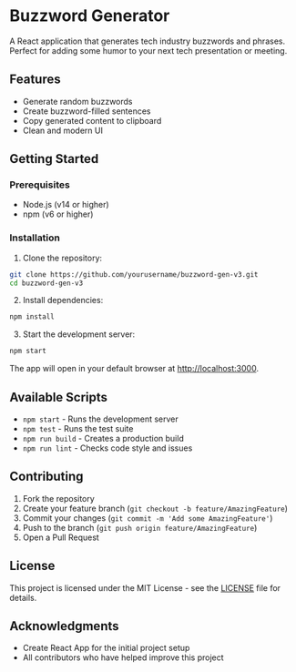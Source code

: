 # Buzzword Generator

A React application that generates tech industry buzzwords and phrases. Perfect for adding some humor to your next tech presentation or meeting.

## Features

- Generate random buzzwords
- Create buzzword-filled sentences
- Copy generated content to clipboard
- Clean and modern UI

## Getting Started

### Prerequisites

- Node.js (v14 or higher)
- npm (v6 or higher)

### Installation

1. Clone the repository:
```bash
git clone https://github.com/yourusername/buzzword-gen-v3.git
cd buzzword-gen-v3
```

2. Install dependencies:
```bash
npm install
```

3. Start the development server:
```bash
npm start
```

The app will open in your default browser at [http://localhost:3000](http://localhost:3000).

## Available Scripts

- `npm start` - Runs the development server
- `npm test` - Runs the test suite
- `npm run build` - Creates a production build
- `npm run lint` - Checks code style and issues

## Contributing

1. Fork the repository
2. Create your feature branch (`git checkout -b feature/AmazingFeature`)
3. Commit your changes (`git commit -m 'Add some AmazingFeature'`)
4. Push to the branch (`git push origin feature/AmazingFeature`)
5. Open a Pull Request

## License

This project is licensed under the MIT License - see the [LICENSE](LICENSE) file for details.

## Acknowledgments

- Create React App for the initial project setup
- All contributors who have helped improve this project
